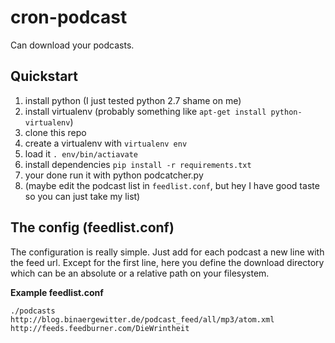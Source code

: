 # cron-podcast

Can download your podcasts.

## Quickstart

1. install python (I just tested python 2.7 shame on me)
2. install virtualenv (probably something like `apt-get install python-virtualenv`)
3. clone this repo
4. create a virtualenv with `virtualenv env`
5. load it `. env/bin/actiavate`
6. install dependencies `pip install -r requirements.txt`
7. your done run it with python podcatcher.py
8. (maybe edit the podcast list in `feedlist.conf`, but hey I have good taste so you can just take my list)

## The config (feedlist.conf)

The configuration is really simple. Just add for each podcast a new line with the feed url. 
Except for the first line, here you define the download directory which can be an absolute or a relative path 
on your filesystem.


**Example feedlist.conf**
```
./podcasts
http://blog.binaergewitter.de/podcast_feed/all/mp3/atom.xml
http://feeds.feedburner.com/DieWrintheit
```
